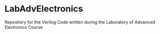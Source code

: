 # LabAdvElectronics
Repository for the Verilog Code written during the Laboratory of Advanced Electronics Course

